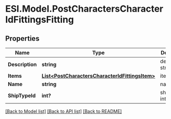 # ESI.Model.PostCharactersCharacterIdFittingsFitting
## Properties

Name | Type | Description | Notes
------------ | ------------- | ------------- | -------------
**Description** | **string** | description string | 
**Items** | [**List&lt;PostCharactersCharacterIdFittingsItem&gt;**](PostCharactersCharacterIdFittingsItem.md) | items array | 
**Name** | **string** | name string | 
**ShipTypeId** | **int?** | ship_type_id integer | 

[[Back to Model list]](../README.md#documentation-for-models) [[Back to API list]](../README.md#documentation-for-api-endpoints) [[Back to README]](../README.md)

